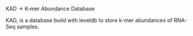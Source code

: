KAD -> K-mer Abundance Database

KAD, is a database build with leveldb to store k-mer abundances of RNA-Seq
samples.
